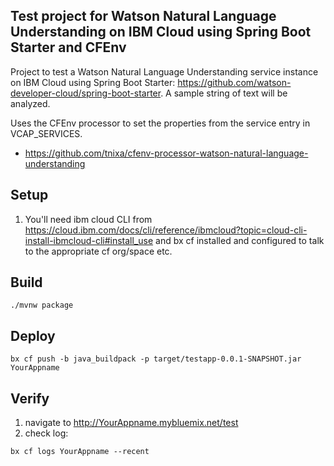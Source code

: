 ## Test project for Watson Natural Language Understanding on IBM Cloud using Spring Boot Starter and CFEnv
Project to test a Watson Natural Language Understanding service instance on IBM Cloud using Spring Boot Starter: https://github.com/watson-developer-cloud/spring-boot-starter. A sample string of text will be analyzed. 

Uses the CFEnv processor to set the properties from the service entry in VCAP_SERVICES.
- https://github.com/tnixa/cfenv-processor-watson-natural-language-understanding

## Setup
1. You'll need ibm cloud CLI from https://cloud.ibm.com/docs/cli/reference/ibmcloud?topic=cloud-cli-install-ibmcloud-cli#install_use and bx cf installed and configured to talk to the appropriate cf org/space etc.

## Build
```
./mvnw package
```

## Deploy
```
bx cf push -b java_buildpack -p target/testapp-0.0.1-SNAPSHOT.jar YourAppname
```

## Verify
1. navigate to http://YourAppname.mybluemix.net/test
2. check log: 
```
bx cf logs YourAppname --recent
```